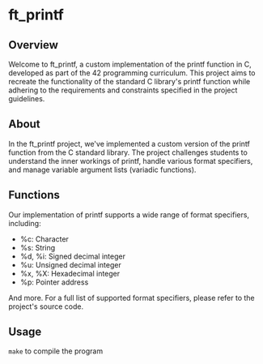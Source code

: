 # ft_printf
## Overview
Welcome to ft_printf, a custom implementation of the printf function in C, developed as part of the 42 programming curriculum. This project aims to recreate the functionality of the standard C library's printf function while adhering to the requirements and constraints specified in the project guidelines.

## About

In the ft_printf project, we've implemented a custom version of the printf function from the C standard library. The project challenges students to understand the inner workings of printf, handle various format specifiers, and manage variable argument lists (variadic functions).

## Functions

Our implementation of printf supports a wide range of format specifiers, including:

- %c: Character
- %s: String
- %d, %i: Signed decimal integer
- %u: Unsigned decimal integer
- %x, %X: Hexadecimal integer
- %p: Pointer address
  
And more. For a full list of supported format specifiers, please refer to the project's source code.

## Usage

``make`` to compile the program
